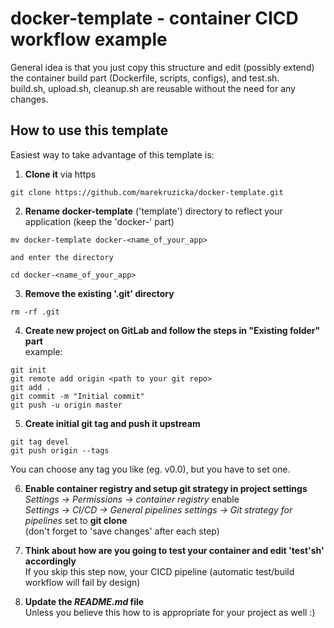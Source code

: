 # docker-template - container CICD workflow example

General idea is that you just copy this structure and edit (possibly extend) the container build part (Dockerfile, scripts, configs), and test.sh.  
build.sh, upload.sh, cleanup.sh are reusable without the need for any changes.

## How to use this template
Easiest way to take advantage of this template is:
1. **Clone it**
   via https
```
git clone https://github.com/marekruzicka/docker-template.git
```

2. **Rename docker-template** ('template') directory to reflect your application (keep the 'docker-' part)
```
mv docker-template docker-<name_of_your_app>
```
    and enter the directory
```
cd docker-<name_of_your_app>
```

3. **Remove the existing '.git' directory**
```
rm -rf .git
```

4. **Create new project on GitLab and follow the steps in "Existing folder" part**  
example:
```
git init
git remote add origin <path to your git repo>
git add .
git commit -m "Initial commit"
git push -u origin master
```

5. **Create initial git tag and push it upstream**
```
git tag devel
git push origin --tags
```
You can choose any tag you like (eg. v0.0), but you have to set one.

6. **Enable container registry and setup git strategy in project settings**  
*Settings -> Permissions -> container registry*  enable  
*Settings -> CI/CD -> General pipelines settings -> Git strategy for pipelines* set to **git clone**  
(don't forget to 'save changes' after each step)

7. **Think about how are you going to test your container and edit 'test'sh' accordingly**  
If you skip this step now, your CICD pipeline (automatic test/build workflow will fail by design)

8. **Update the *README.md* file**  
Unless you believe this how to is appropriate for your project as well :)
